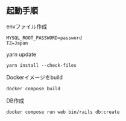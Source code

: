 ## 起動手順

envファイル作成
```
MYSQL_ROOT_PASSWORD=password
TZ=Japan
```

yarn update
```
yarn install --check-files
```

Dockerイメージをbuild
```
docker compose build
```

DB作成
```
docker compose run web bin/rails db:create
```


